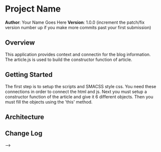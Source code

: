 # Project Name

**Author**: Your Name Goes Here
**Version**: 1.0.0 (increment the patch/fix version number up if you make more commits past your first submission)

## Overview
<!-- Provide a high level overview of what this application is and why you are building it, beyond the fact that it's an assignment for a Code Fellows 301 class. (i.e. What's your problem domain?) -->
This application provides context and connectin for the blog information. The article.js is used to build the constructor function of article. 

## Getting Started
<!-- What are the steps that a user must take in order to build this app on their own machine and get it running? -->
The first step is to setup the scripts and SMACSS style css. You need these connections in order to connect the html and js. Next you must setup a constructor function of the article and give it 6 different objects. Then you must fill the objects using the 'this' method. 

## Architecture
<!-- Provide a detailed description of the application design. What technologies (languages, libraries, etc) you're using, and any other relevant design information. -->

## Change Log
<!-- Use this are to document the iterative changes made to your application as each feature is successfully implemented. Use time stamps. Here's an examples:

01-01-2001 4:59pm - Application now has a fully-functional express server, with GET and POST routes for the book resource.

## Credits and Collaborations
<!-- Give credit (and a link) to other people or resources that helped you build this application. -->
-->